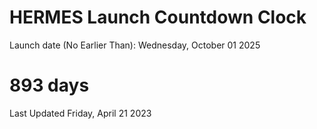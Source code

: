 # HERMES Launch Countdown Clock

Launch date (No Earlier Than): Wednesday, October 01 2025
# 893 days

Last Updated Friday, April 21 2023